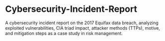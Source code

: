 # Cybersecurity-Incident-Report
A cybersecurity incident report on the 2017 Equifax data breach, analyzing exploited vulnerabilities, CIA triad impact, attacker methods (TTPs), motive, and mitigation steps as a case study in risk management.
